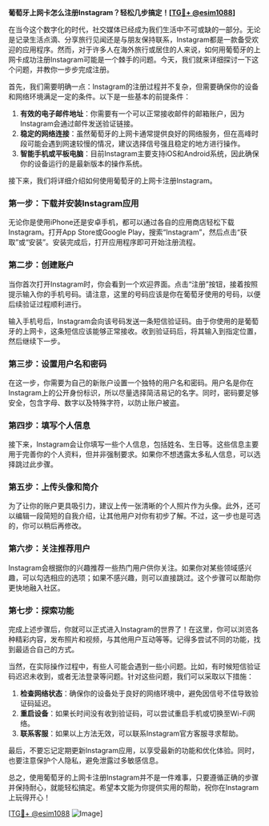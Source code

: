 **葡萄牙上网卡怎么注册Instagram？轻松几步搞定！[[TG💪+ @esim1088](https://t.me/s/esim1088)]**

在当今这个数字化的时代，社交媒体已经成为我们生活中不可或缺的一部分。无论是记录生活点滴、分享旅行见闻还是与朋友保持联系，Instagram都是一款备受欢迎的应用程序。然而，对于许多人在海外旅行或居住的人来说，如何用葡萄牙的上网卡成功注册Instagram可能是一个棘手的问题。今天，我们就来详细探讨一下这个问题，并教你一步步完成注册。

首先，我们需要明确一点：Instagram的注册过程并不复杂，但需要确保你的设备和网络环境满足一定的条件。以下是一些基本的前提条件：

1. **有效的电子邮件地址**：你需要有一个可以正常接收邮件的邮箱账户，因为Instagram会通过邮件发送验证链接。
2. **稳定的网络连接**：虽然葡萄牙的上网卡通常提供良好的网络服务，但在高峰时段可能会遇到网速较慢的情况，建议选择信号强且稳定的地方进行操作。
3. **智能手机或平板电脑**：目前Instagram主要支持iOS和Android系统，因此确保你的设备运行的是最新版本的操作系统。

接下来，我们将详细介绍如何使用葡萄牙的上网卡注册Instagram。

### 第一步：下载并安装Instagram应用

无论你是使用iPhone还是安卓手机，都可以通过各自的应用商店轻松下载Instagram。打开App Store或Google Play，搜索“Instagram”，然后点击“获取”或“安装”。安装完成后，打开应用程序即可开始注册流程。

### 第二步：创建账户

当你首次打开Instagram时，你会看到一个欢迎界面。点击“注册”按钮，接着按照提示输入你的手机号码。请注意，这里的号码应该是你在葡萄牙使用的号码，以便后续验证过程顺利进行。

输入手机号后，Instagram会向该号码发送一条短信验证码。由于你使用的是葡萄牙的上网卡，这条短信应该能够正常接收。收到验证码后，将其输入到指定位置，然后继续下一步。

### 第三步：设置用户名和密码

在这一步，你需要为自己的新账户设置一个独特的用户名和密码。用户名是你在Instagram上的公开身份标识，所以尽量选择简洁易记的名字。同时，密码要足够安全，包含字母、数字以及特殊字符，以防止账户被盗。

### 第四步：填写个人信息

接下来，Instagram会让你填写一些个人信息，包括姓名、生日等。这些信息主要用于完善你的个人资料，但并非强制要求。如果你不想透露太多私人信息，可以选择跳过此步骤。

### 第五步：上传头像和简介

为了让你的账户更具吸引力，建议上传一张清晰的个人照片作为头像。此外，还可以编辑一段简短的自我介绍，让其他用户对你有初步了解。不过，这一步也是可选的，你可以稍后再修改。

### 第六步：关注推荐用户

Instagram会根据你的兴趣推荐一些热门用户供你关注。如果你对某些领域感兴趣，可以勾选相应的选项；如果不感兴趣，则可以直接跳过。这个步骤可以帮助你更快地融入社区。

### 第七步：探索功能

完成上述步骤后，你就可以正式进入Instagram的世界了！在这里，你可以浏览各种精彩内容，发布照片和视频，与其他用户互动等等。记得多尝试不同的功能，找到最适合自己的方式。

当然，在实际操作过程中，有些人可能会遇到一些小问题。比如，有时候短信验证码迟迟未收到，或者无法登录等问题。针对这些问题，我们可以采取以下措施：

1. **检查网络状态**：确保你的设备处于良好的网络环境中，避免因信号不佳导致验证码延迟。
2. **重启设备**：如果长时间没有收到验证码，可以尝试重启手机或切换至Wi-Fi网络。
3. **联系客服**：如果以上方法无效，可以联系Instagram官方客服寻求帮助。

最后，不要忘记定期更新Instagram应用，以享受最新的功能和优化体验。同时，也要注意保护个人隐私，避免泄露过多敏感信息。

总之，使用葡萄牙的上网卡注册Instagram并不是一件难事，只要遵循正确的步骤并保持耐心，就能轻松搞定。希望本文能为你提供实用的帮助，祝你在Instagram上玩得开心！

[[TG💪+ @esim1088](https://t.me/s/esim1088) ![Image](https://i.postimg.cc/4NQfJmqS/Snipaste-2025-05-13-00-14-12.png)]